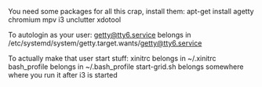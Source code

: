 You need some packages for all this crap, install them:
apt-get install agetty chromium mpv i3 unclutter xdotool

To autologin as your user:
getty@tty6.service belongs in /etc/systemd/system/getty.target.wants/getty@tty6.service

To actually make that user start stuff:
xinitrc belongs in ~/.xinitrc
bash_profile belongs in ~/.bash_profile
start-grid.sh belongs somewhere where you run it after i3 is started
